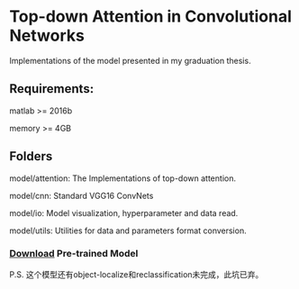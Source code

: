 # Top-down Attention in Convolutional Networks

Implementations of the model presented in my graduation thesis.

## Requirements:
matlab >= 2016b

memory >= 4GB



## Folders
model/attention: The Implementations of top-down attention. 

model/cnn: Standard VGG16 ConvNets 

model/io: Model visualization, hyperparameter and data read. 

model/utils: Utilities for data and parameters format conversion.

### [Download](http://www.vlfeat.org/matconvnet/models/imagenet-vgg-verydeep-16.mat) Pre-trained Model

P.S. 这个模型还有object-localize和reclassification未完成，此坑已弃。
